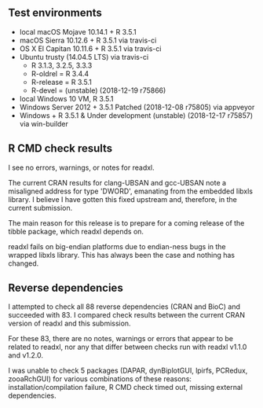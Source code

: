 ## Test environments

* local macOS Mojave 10.14.1 + R 3.5.1
* macOS Sierra 10.12.6 + R 3.5.1 via travis-ci
* OS X El Capitan 10.11.6 + R 3.5.1 via travis-ci
* Ubuntu trusty (14.04.5 LTS) via travis-ci
  - R 3.1.3, 3.2.5, 3.3.3
  - R-oldrel = R 3.4.4
  - R-release = R 3.5.1
  - R-devel = (unstable) (2018-12-19 r75866)
* local Windows 10 VM, R 3.5.1
* Windows Server 2012 + 3.5.1 Patched (2018-12-08 r75805) via appveyor
* Windows + R 3.5.1 & Under development (unstable) (2018-12-17 r75857) via win-builder

## R CMD check results

I see no errors, warnings, or notes for readxl.

The current CRAN results for clang-UBSAN and gcc-UBSAN note a misaligned address for type 'DWORD', emanating from the embedded libxls library. I believe I have gotten this fixed upstream and, therefore, in the current submission.

The main reason for this release is to prepare for a coming release of the tibble package, which readxl depends on.

readxl fails on big-endian platforms due to endian-ness bugs in the wrapped libxls library. This has always been the case and nothing has changed.

## Reverse dependencies

I attempted to check all 88 reverse dependencies (CRAN and BioC) and succeeded with 83. I compared check results between the current CRAN version of readxl and this submission.

For these 83, there are no notes, warnings or errors that appear to be related to readxl, nor any that differ between checks run with readxl v1.1.0 and v1.2.0.

I was unable to check 5 packages (DAPAR, dynBiplotGUI, lpirfs, PCRedux, zooaRchGUI) for various combinations of these reasons: installation/compilation failure, R CMD check timed out, missing external dependencies.
